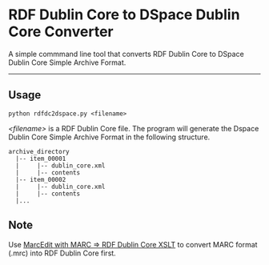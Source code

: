 # RDF Dublin Core to DSpace Dublin Core Converter
A simple commmand line tool that converts RDF Dublin Core to DSpace Dublin Core Simple Archive Format.

---

## Usage
```
python rdfdc2dspace.py <filename>
```
*\<filename\>* is a RDF Dublin Core file.
The program will generate the Dspace Dublin Core Simple Archive Format in the following structure.
```
archive_directory
  |-- item_00001
  |     |-- dublin_core.xml
  |     |-- contents
  |-- item_00002
  |     |-- dublin_core.xml
  |     |-- contents
  |...
```

## Note
Use [MarcEdit with MARC => RDF Dublin Core XSLT](marcedit.reeset.net/downloads) to convert MARC format (.mrc) into RDF Dublin Core first. 
